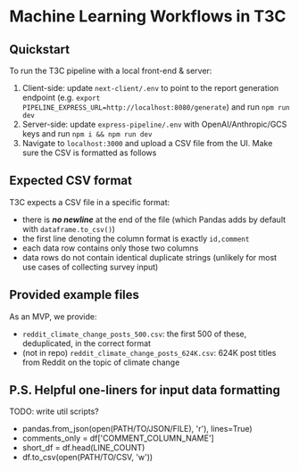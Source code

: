 # Machine Learning Workflows in T3C

## Quickstart

To run the T3C pipeline with a local front-end & server:

1. Client-side: update `next-client/.env` to point to the report generation endpoint (e.g. `export PIPELINE_EXPRESS_URL=http://localhost:8080/generate`) and run `npm run dev`
2. Server-side: update `express-pipeline/.env` with OpenAI/Anthropic/GCS keys and run `npm i && npm run dev`
3. Navigate to `localhost:3000` and upload a CSV file from the UI. Make sure the CSV is formatted as follows

## Expected CSV format

T3C expects a CSV file in a specific format:

- there is **_no newline_** at the end of the file (which Pandas adds by default with `dataframe.to_csv()`)
- the first line denoting the column format is exactly `id,comment`
- each data row contains only those two columns
- data rows do not contain identical duplicate strings (unlikely for most use cases of collecting survey input)

## Provided example files

As an MVP, we provide:

- `reddit_climate_change_posts_500.csv`: the first 500 of these, deduplicated, in the correct format
- (not in repo) `reddit_climate_change_posts_624K.csv`: 624K post titles from Reddit on the topic of climate change

## P.S. Helpful one-liners for input data formatting

TODO: write util scripts?

- pandas.from_json(open(PATH/TO/JSON/FILE), 'r'), lines=True)
- comments_only = df['COMMENT_COLUMN_NAME']
- short_df = df.head(LINE_COUNT)
- df.to_csv(open(PATH/TO/CSV, 'w'))
